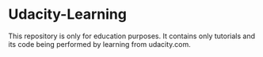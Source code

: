 # Udacity-Learning
This repository is only for education purposes. It contains only tutorials and its code being performed by learning from udacity.com.
